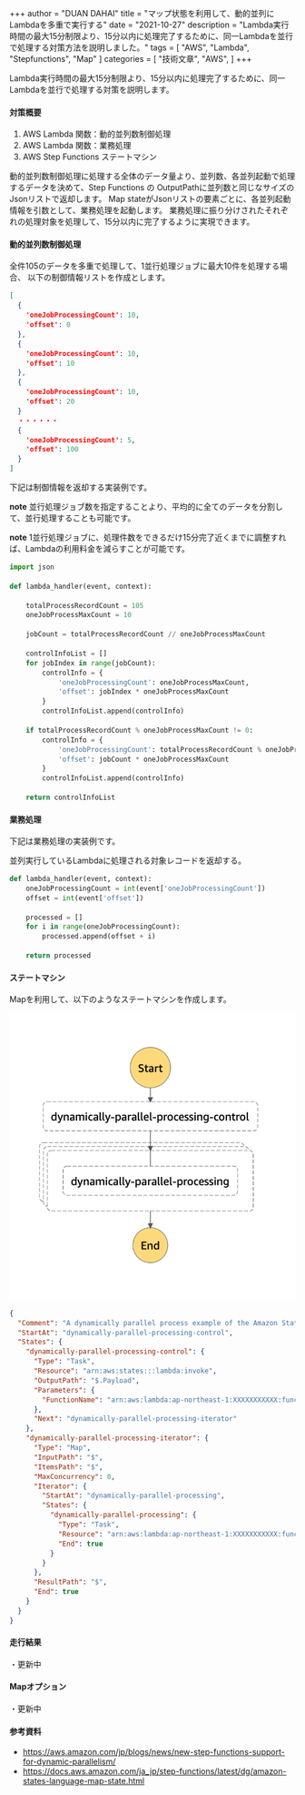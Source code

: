 +++
author = "DUAN DAHAI"
title = "マップ状態を利用して、動的並列にLambdaを多重で実行する"
date = "2021-10-27"
description = "Lambda実行時間の最大15分制限より、15分以内に処理完了するために、同一Lambdaを並行で処理する対策方法を説明しました。"
tags = [
    "AWS",
    "Lambda",
    "Stepfunctions",
    "Map"
]
categories = [
    "技術文章",
    "AWS",
]
+++

Lambda実行時間の最大15分制限より、15分以内に処理完了するために、同一Lambdaを並行で処理する対策を説明します。

#### 対策概要
1. AWS Lambda 関数：動的並列数制御処理
2. AWS Lambda 関数：業務処理
3. AWS Step Functions ステートマシン

動的並列数制御処理に処理する全体のデータ量より、並列数、各並列起動で処理するデータを決めて、Step Functions の OutputPathに並列数と同じなサイズのJsonリストで返却します。
Map stateがJsonリストの要素ごとに、各並列起動情報を引数として、業務処理を起動します。
業務処理に振り分けされたそれぞれの処理対象を処理して、15分以内に完了するように実現できます。


#### 動的並列数制御処理
全件105のデータを多重で処理して、1並行処理ジョブに最大10件を処理する場合、
以下の制御情報リストを作成とします。
```JSON
[
  {
    'oneJobProcessingCount': 10,
    'offset': 0
  },
  {
    'oneJobProcessingCount': 10,
    'offset': 10
  },
  {
    'oneJobProcessingCount': 10,
    'offset': 20
  }
  ・・・・・・
  {
    'oneJobProcessingCount': 5,
    'offset': 100
  }
]
```

下記は制御情報を返却する実装例です。

**note** 並行処理ジョブ数を指定することより、平均的に全てのデータを分割して、並行処理することも可能です。

**note** 1並行処理ジョブに、処理件数をできるだけ15分完了近くまでに調整すれば、Lambdaの利用料金を減らすことが可能です。


```python
import json

def lambda_handler(event, context):
    
    totalProcessRecordCount = 105
    oneJobProcessMaxCount = 10
    
    jobCount = totalProcessRecordCount // oneJobProcessMaxCount
    
    controlInfoList = []
    for jobIndex in range(jobCount):
        controlInfo = {
            'oneJobProcessingCount': oneJobProcessMaxCount,
            'offset': jobIndex * oneJobProcessMaxCount
        }
        controlInfoList.append(controlInfo)
    
    if totalProcessRecordCount % oneJobProcessMaxCount != 0:
        controlInfo = {
            'oneJobProcessingCount': totalProcessRecordCount % oneJobProcessMaxCount,
            'offset': jobCount * oneJobProcessMaxCount
        }
        controlInfoList.append(controlInfo)
    
    return controlInfoList
```

#### 業務処理

下記は業務処理の実装例です。

並列実行しているLambdaに処理される対象レコードを返却する。

```python
def lambda_handler(event, context):
    oneJobProcessingCount = int(event['oneJobProcessingCount'])
    offset = int(event['offset'])
    
    processed = []
    for i in range(oneJobProcessingCount):
        processed.append(offset + i)
        
    return processed
```


#### ステートマシン

Mapを利用して、以下のようなステートマシンを作成します。

![ステートマシン](/media/20211027-AWS-stepfunctions-Map-state-1.png)

```JSON
{
  "Comment": "A dynamically parallel process example of the Amazon States Language using Map",
  "StartAt": "dynamically-parallel-processing-control",
  "States": {
    "dynamically-parallel-processing-control": {
      "Type": "Task",
      "Resource": "arn:aws:states:::lambda:invoke",
      "OutputPath": "$.Payload",
      "Parameters": {
        "FunctionName": "arn:aws:lambda:ap-northeast-1:XXXXXXXXXXX:function:dynamically-parallel-processing-control"
      },
      "Next": "dynamically-parallel-processing-iterator"
    },
    "dynamically-parallel-processing-iterator": {
      "Type": "Map",
      "InputPath": "$",
      "ItemsPath": "$",
      "MaxConcurrency": 0,
      "Iterator": {
        "StartAt": "dynamically-parallel-processing",
        "States": {
          "dynamically-parallel-processing": {
            "Type": "Task",
            "Resource": "arn:aws:lambda:ap-northeast-1:XXXXXXXXXXX:function:dynamically-parallel-processing-control",
            "End": true
          }
        }
      },
      "ResultPath": "$",
      "End": true
    }
  }
}
```

#### 走行結果
・更新中


#### Mapオプション
・更新中


#### 参考資料
* https://aws.amazon.com/jp/blogs/news/new-step-functions-support-for-dynamic-parallelism/
* https://docs.aws.amazon.com/ja_jp/step-functions/latest/dg/amazon-states-language-map-state.html
